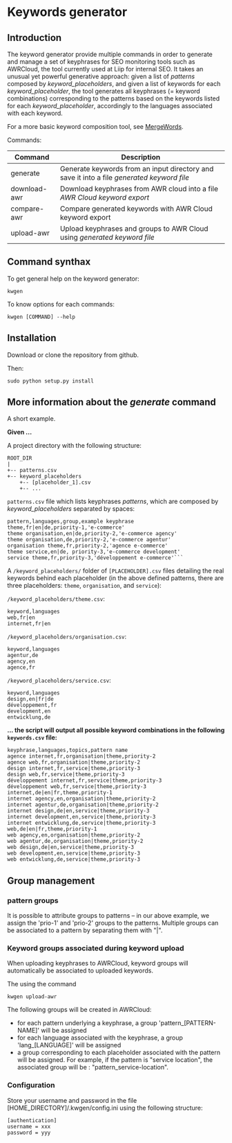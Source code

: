  # Keywords generator
## Introduction

The keyword generator provide multiple commands in order to generate and manage a set of keyphrases for SEO monitoring tools such as AWRCloud, the tool currently used at Liip for internal SEO. It takes an unusual yet powerful generative approach: given a list of *patterns* composed by *keyword_placeholders*, and given a list of keywords for each *keyword_placeholder*, the tool generates all keyphrases (= keyword combinations) corresponding to the patterns based on the keywords listed for each *keyword_placeholder*, accordingly to the languages associated with each keyword.

For a more basic keyword composition tool, see [MergeWords](http://mergewords.com/).

Commands:

| Command      | Description                                                                                |
|--------------|--------------------------------------------------------------------------------------------|
| generate     | Generate keywords from an input directory and save it into a file *generated keyword file* |
| download-awr | Download keyphrases from AWR cloud into a file *AWR Cloud keyword export*                  |
| compare-awr  | Compare generated keywords with AWR Cloud keyword export                                   |
| upload-awr   | Upload keyphrases and groups to AWR Cloud using *generated keyword file*                   |

## Command synthax
To get general help on the keyword generator:
```shell
kwgen
```

To know options for each commands:
```shell
kwgen [COMMAND] --help
```

## Installation

Download or clone the repository from github.

Then:

```shell
sudo python setup.py install
```

## More information about the *generate* command

A short example.

**Given ...**

A project directory with the following structure:

```
ROOT_DIR
|
+-- patterns.csv
+-- keyword_placeholders
    +-- [placeholder_1].csv
    +-- ...
```

`patterns.csv` file which lists keyphrases *patterns*, which are composed by *keyword_placeholders* separated by spaces:

```
pattern,languages,group,example keyphrase
theme,fr|en|de,priority-1,'e-commerce'
theme organisation,en|de,priority-2,'e-commerce agency'
theme organisation,de,priority-2,'e-commerce agentur'
organisation theme,fr,priority-2,'agence e-commerce'
theme service,en|de, priority-3,'e-commerce development'
service theme,fr,priority-3,'développement e-commerce'```
```

A `/keyword_placeholders/` folder of `[PLACEHOLDER].csv` files detailing the real keywords behind each placeholder (in the above defined patterns, there are three placeholders: `theme`, `organisation`, and `service`):

`/keyword_placeholders/theme.csv`:

```
keyword,languages
web,fr|en
internet,fr|en
```

`/keyword_placeholders/organisation.csv`:

```
keyword,languages
agentur,de
agency,en
agence,fr
```

`/keyword_placeholders/service.csv`:

```
keyword,languages
design,en|fr|de
développement,fr
development,en
entwicklung,de
```

**... the script will output all possible keyword combinations in the following `keywords.csv` file:**


```
keyphrase,languages,topics,pattern name
agence internet,fr,organisation|theme,priority-2
agence web,fr,organisation|theme,priority-2
design internet,fr,service|theme,priority-3
design web,fr,service|theme,priority-3
développement internet,fr,service|theme,priority-3
développement web,fr,service|theme,priority-3
internet,de|en|fr,theme,priority-1
internet agency,en,organisation|theme,priority-2
internet agentur,de,organisation|theme,priority-2
internet design,de|en,service|theme,priority-3
internet development,en,service|theme,priority-3
internet entwicklung,de,service|theme,priority-3
web,de|en|fr,theme,priority-1
web agency,en,organisation|theme,priority-2
web agentur,de,organisation|theme,priority-2
web design,de|en,service|theme,priority-3
web development,en,service|theme,priority-3
web entwicklung,de,service|theme,priority-3
```

## Group management

### pattern groups


It is possible to attribute groups to patterns – in our above example, we assign the 'prio-1' and 'prio-2' groups to the patterns. Multiple groups can be associated to a pattern by separating them with "|".


### Keyword groups associated during keyword upload
When uploading keyphrases to AWRCloud, keyword groups will automatically be associated to uploaded keywords.

The using the command

```
kwgen upload-awr
```
The following groups will be created in AWRCloud:

- for each pattern underlying a keyphrase, a group 'pattern_[PATTERN-NAME]' will be assigned
- for each language associated with the keyphrase, a group 'lang_[LANGUAGE]' will be assigned
- a group corresponding to each placeholder associated with the pattern will be assigned. For example, if the pattern is "service location", the associated group will be : "pattern_service-location".

### Configuration

Store your username and password in the file [HOME_DIRECTORY]/.kwgen/config.ini using the following structure:

```
[authentication]
username = xxx
password = yyy
```